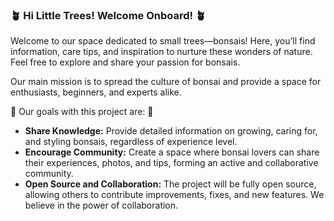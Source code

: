 ### 🪴 Hi Little Trees! Welcome Onboard! 🪴

Welcome to our space dedicated to small trees—bonsais! Here, you’ll find information, care tips, and inspiration to nurture these wonders of nature. Feel free to explore and share your passion for bonsais.

Our main mission is to spread the culture of bonsai and provide a space for enthusiasts, beginners, and experts alike.

🌱 Our goals with this project are: 🌱
- **Share Knowledge:** Provide detailed information on growing, caring for, and styling bonsais, regardless of experience level.
- **Encourage Community:** Create a space where bonsai lovers can share their experiences, photos, and tips, forming an active and collaborative community.
- **Open Source and Collaboration:** The project will be fully open source, allowing others to contribute improvements, fixes, and new features. We believe in the power of collaboration.
